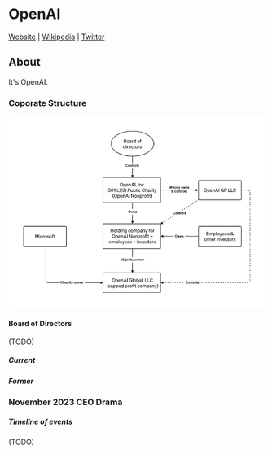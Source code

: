# OpenAI

[Website](https://openai.com/) | [Wikipedia](https://en.wikipedia.org/wiki/OpenAI) |  [Twitter](https://twitter.com/OpenAI)

## About

It's OpenAI.

### Coporate Structure

![OpenAI corporate structure](./openai_Structure.jpg)

#### Board of Directors

(TODO)
##### Current

##### Former

### November 2023 CEO Drama

##### Timeline of events

(TODO)